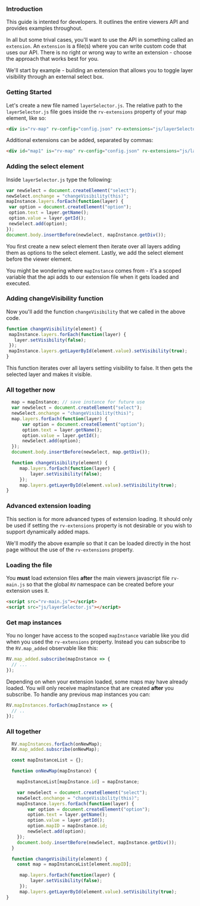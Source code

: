 ### Introduction

This guide is intented for developers. It outlines the entire viewers API and provides examples throughout.

In all but some trival cases, you'll want to use the API in something called an `extension`. An `extension` is a file(s) where you can write custom code that uses our API. There is no right or wrong way to write an extension - choose the approach that works best for you.

We'll start by example - building an extension that allows you to toggle layer visibility through an external select box.

### Getting Started

Let's create a new file named `layerSelector.js`. The relative path to the `layerSelector.js` file goes inside the `rv-extensions` property of your map element, like so:

```html
<div is="rv-map" rv-config="config.json" rv-extensions="js/layerSelector.js"></div>
```

Additional extensions can be added, separated by commas:

```html
<div id="map1" is="rv-map" rv-config="config.json" rv-extensions="js/layerSelector.js,http://www.example.com/js/anotherextension.js"></div>
```

### Adding the select element

Inside `layerSelector.js` type the following:

```js
var newSelect = document.createElement("select");
newSelect.onchange = "changeVisibility(this)";
mapInstance.layers.forEach(function(layer) {
 var option = document.createElement("option");
 option.text = layer.getName();
 option.value = layer.getId();
 newSelect.add(option);
});
document.body.insertBefore(newSelect, mapInstance.getDiv());
```

You first create a new select element then iterate over all layers adding them as options to the select element. Lastly, we add the select element before the viewer element.

You might be wondering where `mapInstance` comes from - it's a scoped variable that the api adds to our extension file when it gets loaded and executed.

### Adding changeVisibility function

Now you'll add the function `changeVisibility` that we called in the above code.

```js
function changeVisibility(element) {
 mapInstance.layers.forEach(function(layer) {
   layer.setVisibility(false);
 });
 mapInstance.layers.getLayerById(element.value).setVisibility(true);
}
```

This function iterates over all layers setting visibility to false. It then gets the selected layer and makes it visible.

### All together now

```js
  map = mapInstance; // save instance for future use
  var newSelect = document.createElement("select");
  newSelect.onchange = "changeVisibility(this)";
  map.layers.forEach(function(layer) {
      var option = document.createElement("option");
      option.text = layer.getName();
      option.value = layer.getId();
      newSelect.add(option);
  });
  document.body.insertBefore(newSelect, map.getDiv());

  function changeVisibility(element) {
     map.layers.forEach(function(layer) {
         layer.setVisibility(false);
     });
     map.layers.getLayerById(element.value).setVisibility(true);
}
```

### Advanced extension loading

This section is for more advanced types of extension loading. It should only be used if setting the `rv-extensions` property is not desirable or you wish to support dynamically added maps.

We'll modify the above example so that it can be loaded directly in the host page without the use of the `rv-extensions` property.

### Loading the file

You **must** load extension files **after** the main viewers javascript file `rv-main.js` so that the global `RV` namespace can be created before your extension uses it.

```html
<script src="rv-main.js"></script>
<script src="js/layerSelector.js"></script>
```

### Get map instances

You no longer have access to the scoped `mapInstance` variable like you did when you used the `rv-extensions` property. Instead you can subscribe to the `RV.map_added` observable like this:

```js
RV.map_added.subscribe(mapInstance => {
  // ...
});
```

Depending on when your extension loaded, some maps may have already loaded. You will only receive mapInstance that are created **after** you subscribe. To handle any previous map instances you can:

```js
RV.mapInstances.forEach(mapInstance => {
  // ..
});
```

### All together

```js
  RV.mapInstances.forEach(onNewMap);
  RV.map_added.subscribe(onNewMap);

  const mapInstanceList = {};

  function onNewMap(mapInstance) {

    mapInstanceList[mapInstance.id] = mapInstance;

    var newSelect = document.createElement("select");
    newSelect.onchange = "changeVisibility(this)";
    mapInstance.layers.forEach(function(layer) {
        var option = document.createElement("option");
        option.text = layer.getName();
        option.value = layer.getId();
        option.mapID = mapInstance.id;
        newSelect.add(option);
    });
    document.body.insertBefore(newSelect, mapInstance.getDiv());
  }

  function changeVisibility(element) {
    const map = mapInstanceList[element.mapID];

     map.layers.forEach(function(layer) {
         layer.setVisibility(false);
     });
     map.layers.getLayerById(element.value).setVisibility(true);
}
```